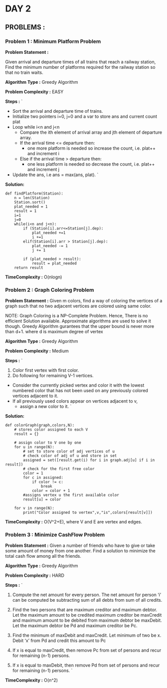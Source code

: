 # DAY 2 

## PROBLEMS : 

### Problem 1 : Minimum Platform Problem 

**Problem Statement :**

Given arrival and departure times of all trains that reach a railway station, 
Find the minimum number of platforms required for the railway station so that no train waits.

**Algorithm Type :** Greedy Algorithm

**Problem Complexity :** EASY

**Steps :**
`

- Sort the arrival and departure time of trains.
- Initialize two pointers i=0, j=0 and a var to store ans and current count plat
- Loop while i<n and j<n 
  - Compare the ith element of arrival array and jth element of departure array.
  - If the arrival time <= departure then:
    - one more platform is needed so increase the count, i.e. plat++ and increment i
  - Else if the arrival time > departure then:
    - one less platform is needed so decrease the count, i.e. plat++ and increment j
- Update the ans, i.e ans = max(ans, plat).
`

**Solution:**

```python3
def findPlatform(Station):
    n = len(Station)
    Station.sort()
    plat_needed = 1
    result = 1
    i=1 
    j=0
    while(i<n and j<n):
        if (Station[i].arr<=Station[j].dep):
            plat_needed +=1
            i +=1
        elif(Station[i].arr > Station[j].dep):
            plat_needed -= 1
            j += 1
        
        if (plat_needed > result):
            result = plat_needed
    return result
```
**TimeComplexity :** O(nlogn)


### Problem 2 : Graph Coloring Problem

**Problem Statement :**
Given m colors, find a way of coloring the vertices of a graph such that no two adjacent vertices are colored using same color. 

NOTE: Graph Coloring is a NP-Complete Problem. Hence, There is no efficient Solution available. Approximate algorithms are used to solve it though. Greedy Algorithm gurantees that the upper bound is never more than d+1. where d is maximum degree of vertex 


**Algorithm Type :** Greedy Algorithm

**Problem Complexity :** Medium

**Steps :**
`
1. Color first vertex with first color.
2. Do following for remaining V-1 vertices.
  - Consider the currently picked vertex and color it with the
lowest numbered color that has not been used on any previously
colored vertices adjacent to it. 
  - If all previously used colors appear on vertices adjacent to v,
    - assign a new color to it.
`

**Solution:**

```python3
def colorGraph(graph,colors,N):
    # stores color assigned to each V
    result = {}
    
    # assign color to V one by one
    for u in range(N):
        # set to store color of adj vertices of u
        # check color of adj of u and store in set
        assigned = set([result.get(i) for i in graph.adj[u] if i in result])
        # check for the first free color
        color = 1
        for c in assigned:
            if color != c:
                break
            color = color + 1
        #assigns vertex u the first available color
        result[u] = color
    
    for v in range(N):
        print("Color assigned to vertex",v,"is",colors[result[v]])
```

**TimeComplexity :** O(V^2+E), where V and E are vertex and edges.


### Problem 3 : Minimize CashFlow Problem

**Problem Statement :**
Given a number of friends who have to give or take some amount of money from one another.
Find a solution to minimize the total cash flow among all the friends.

**Algorithm Type :** Greedy Algorithm

**Problem Complexity :** HARD 

**Steps :**
`
1) Compute the net amount for every person. The net amount for person ‘i’ can be computed be subtracting sum of all debts from sum of all credits.

2) Find the two persons that are maximum creditor and maximum debtor. Let the maximum amount to be credited maximum creditor be maxCredit and maximum amount to be debited from maximum debtor be maxDebit. Let the maximum debtor be Pd and maximum creditor be Pc.

3) Find the minimum of maxDebit and maxCredit. Let minimum of two be x. Debit ‘x’ from Pd and credit this amount to Pc

4) If x is equal to maxCredit, then remove Pc from set of persons and recur for remaining (n-1) persons.

5) If x is equal to maxDebit, then remove Pd from set of persons and recur for remaining (n-1) persons.
`


**TimeComplexity :** O(n^2)


